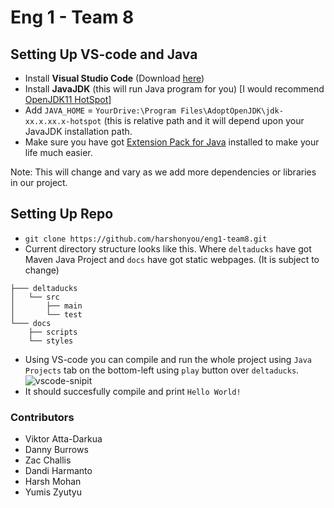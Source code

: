 # Eng 1 - Team 8

## Setting Up VS-code and Java

-   Install **Visual Studio Code** (Download [here](https://code.visualstudio.com/Download))
-   Install **JavaJDK** (this will run Java program for you) [I would recommend [OpenJDK11 HotSpot](https://adoptopenjdk.net/)]
-   Add `JAVA_HOME` = `YourDrive:\Program Files\AdoptOpenJDK\jdk-xx.x.xx.x-hotspot` (this is relative path and it will depend upon your JavaJDK installation path.
-   Make sure you have got [Extension Pack for Java](https://marketplace.visualstudio.com/items?itemName=vscjava.vscode-java-pack) installed to make your life much easier.

Note: This will change and vary as we add more dependencies or libraries in our project.

## Setting Up Repo

-   `git clone https://github.com/harshonyou/eng1-team8.git`
-   Current directory structure looks like this. Where `deltaducks` have got Maven Java Project and `docs` have got static webpages. (It is subject to change)

```
├─── deltaducks
│   └── src
│       ├── main
│       └── test
└─── docs
    ├── scripts
    └── styles
```

-   Using VS-code you can compile and run the whole project using `Java Projects` tab on the bottom-left using `play` button over `deltaducks`.
    ![vscode-snipit](https://i.ibb.co/kq8qFfk/Screenshot-2021-11-18-190003.png)
-   It should succesfully compile and print `Hello World!`

### Contributors

-   Viktor Atta-Darkua
-   Danny Burrows
-   Zac Challis
-   Dandi Harmanto
-   Harsh Mohan
-   Yumis Zyutyu
